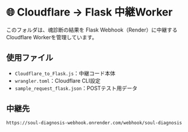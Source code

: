 # 🌐 Cloudflare → Flask 中継Worker

このフォルダは、魂診断の結果を Flask Webhook（Render）に中継するCloudflare Workerを管理しています。

## 使用ファイル

- `Cloudflare_to_Flask.js`：中継コード本体
- `wrangler.toml`：Cloudflare CLI設定
- `sample_request_flask.json`：POSTテスト用データ

## 中継先

`https://soul-diagnosis-webhook.onrender.com/webhook/soul-diagnosis`
